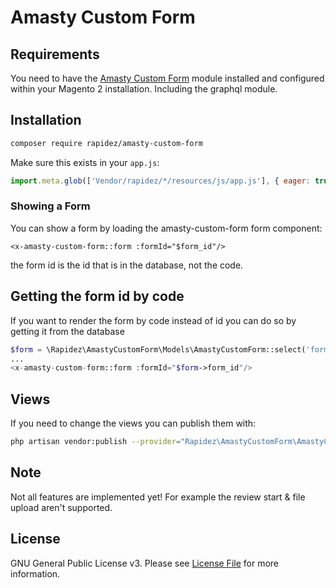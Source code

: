 # Amasty Custom Form

## Requirements

You need to have the [Amasty Custom Form](https://amasty.com/custom-form-for-magento-2.html) module installed and configured within your Magento 2 installation.
Including the graphql module.

## Installation

```bash
composer require rapidez/amasty-custom-form
```

Make sure this exists in your `app.js`:
```js
import.meta.glob(['Vendor/rapidez/*/resources/js/app.js'], { eager: true });
```

### Showing a Form

You can show a form by loading the amasty-custom-form form component:

```blade
<x-amasty-custom-form::form :formId="$form_id"/>
```

the form id is the id that is in the database, not the code.

## Getting the form id by code

If you want to render the form by code instead of id you can do so by getting it from the database

```php
$form = \Rapidez\AmastyCustomForm\Models\AmastyCustomForm::select('form_id')->where('code', <form code>)->first();
...
<x-amasty-custom-form::form :formId="$form->form_id"/>
```

## Views

If you need to change the views you can publish them with:

```bash
php artisan vendor:publish --provider="Rapidez\AmastyCustomForm\AmastyCustomFormServiceProvider" --tag=views
```

## Note

Not all features are implemented yet! For example the review start & file upload aren't supported.

## License

GNU General Public License v3. Please see [License File](LICENSE) for more information.
